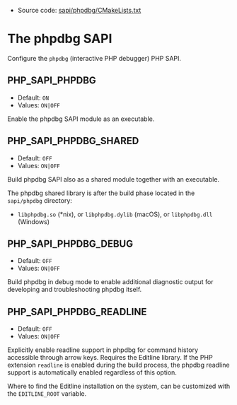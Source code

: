 <!-- This is auto-generated file. -->
* Source code: [sapi/phpdbg/CMakeLists.txt](https://github.com/petk/php-build-system/blob/master/cmake/sapi/phpdbg/CMakeLists.txt)

# The phpdbg SAPI

Configure the `phpdbg` (interactive PHP debugger) PHP SAPI.

## PHP_SAPI_PHPDBG

* Default: `ON`
* Values: `ON|OFF`

Enable the phpdbg SAPI module as an executable.

## PHP_SAPI_PHPDBG_SHARED

* Default: `OFF`
* Values: `ON|OFF`

Build phpdbg SAPI also as a shared module together with an executable.

The phpdbg shared library is after the build phase located in the `sapi/phpdbg`
directory:

* `libphpdbg.so` (\*nix), or `libphpdbg.dylib` (macOS), or `libphpdbg.dll`
  (Windows)

## PHP_SAPI_PHPDBG_DEBUG

* Default: `OFF`
* Values: `ON|OFF`

Build phpdbg in debug mode to enable additional diagnostic output for developing
and troubleshooting phpdbg itself.

## PHP_SAPI_PHPDBG_READLINE

* Default: `OFF`
* Values: `ON|OFF`

Explicitly enable readline support in phpdbg for command history accessible
through arrow keys. Requires the Editline library. If the PHP extension
`readline` is enabled during the build process, the phpdbg readline support is
automatically enabled regardless of this option.

Where to find the Editline installation on the system, can be customized with
the `EDITLINE_ROOT` variable.
